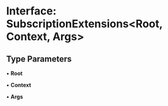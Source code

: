 # Interface: SubscriptionExtensions\<Root, Context, Args\>

## Type Parameters

• **Root**

• **Context**

• **Args**
